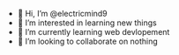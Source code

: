 - 👋 Hi, I’m @electricmind9
- 👀 I’m interested in learning new things
- 🌱 I’m currently learning web devlopement
- 💞️ I’m looking to collaborate on nothing

<!---
electricmind9/electricmind9 is a ✨ special ✨ repository because its `README.md` (this file) appears on your GitHub profile.
You can click the Preview link to take a look at your changes.
--->
